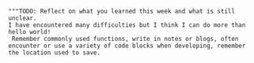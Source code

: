     """TODO: Reflect on what you learned this week and what is still unclear.
    I have encountered many difficulties but I think I can do more than hello world!
     Remember commonly used functions, write in notes or blogs, often encounter or use a variety of code blocks when developing, remember the location used to save.
